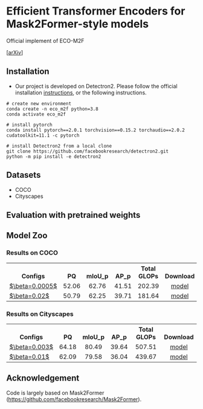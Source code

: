# Efficient Transformer Encoders for Mask2Former-style models

Official implement of ECO-M2F

[[arXiv]()]

## Installation
- Our project is developed on Detectron2. Please follow the official installation [instructions](https://github.com/facebookresearch/detectron2/blob/main/INSTALL.md), or the following instructions.
```
# create new environment
conda create -n eco_m2f python=3.8
conda activate eco_m2f

# install pytorch
conda install pytorch==2.0.1 torchvision==0.15.2 torchaudio==2.0.2 cudatoolkit=11.1 -c pytorch

# install Detectron2 from a local clone
git clone https://github.com/facebookresearch/detectron2.git
python -m pip install -e detectron2
```

## Datasets
- COCO
- Cityscapes

## Evaluation with pretrained weights

## Model Zoo
### Results on COCO
<table><tbody>
<!-- START TABLE -->
<!-- TABLE HEADER -->
<th valign="bottom">Configs</th>
<th valign="bottom">PQ</th>
<th valign="bottom">mIoU_p</th>
<th valign="bottom">AP_p</th>
<th valign="bottom">Total GLOPs</th>
<th valign="bottom">Download</th>
<!-- TABLE BODY -->
<!-- ROW: 00302_model_0109999 -->
 <tr><td align="left"><a href="./configs/00302.yaml">$\beta=0.0005$</a></td>
<td align="center">52.06</td>
<td align="center">62.76</td>
<td align="center">41.51</td>
<td align="center">202.39</td>
<td align="center"><a href="https://drive.google.com/file/d/1XFEBSMgnWHYVdNF7w5Zo6HbeSWIfc5fG/view?usp=drive_link">model</a></td>
</tr>
<!-- ROW: 00297_model_0009999 -->
 <tr><td align="left"><a href="./configs/00297.yaml">$\beta=0.02$</a></td>
<td align="center">50.79</td>
<td align="center">62.25</td>
<td align="center">39.71</td>
<td align="center">181.64</td>
<td align="center"><a href="https://drive.google.com/file/d/1z3r9tzZIUXqQ_cOPiXiR83VAg6QjWJ44/view?usp=drive_link">model</a></td>
</tr>
</tbody></table>

### Results on Cityscapes
<table><tbody>
<!-- START TABLE -->
<!-- TABLE HEADER -->
<th valign="bottom">Configs</th>
<th valign="bottom">PQ</th>
<th valign="bottom">mIoU_p</th>
<th valign="bottom">AP_p</th>
<th valign="bottom">Total GLOPs</th>
<th valign="bottom">Download</th>
<!-- TABLE BODY -->
<!-- ROW: 00308_model_0013999 -->
 <tr><td align="left"><a href="./configs/00308.yaml">$\beta=0.003$</a></td>
<td align="center">64.18</td>
<td align="center">80.49</td>
<td align="center">39.64</td>
<td align="center">507.51</td>
<td align="center"><a href="https://drive.google.com/file/d/1AZxFyGTz4pFZuchSmTK7Dj2sHLNHz9Ve/view?usp=drive_link">model</a></td>
</tr>
<!-- ROW: 00284_model_0042499 -->
 <tr><td align="left"><a href="./configs/00284.yaml">$\beta=0.01$</a></td>
<td align="center">62.09</td>
<td align="center">79.58</td>
<td align="center">36.04</td>
<td align="center">439.67</td>
<td align="center"><a href="https://drive.google.com/file/d/1FAJ0s5VpL-YJB97_TENrvoXQU5v_V40H/view?usp=drive_link">model</a></td>
</tr>
</tbody></table>


## Acknowledgement

Code is largely based on Mask2Former (https://github.com/facebookresearch/Mask2Former).